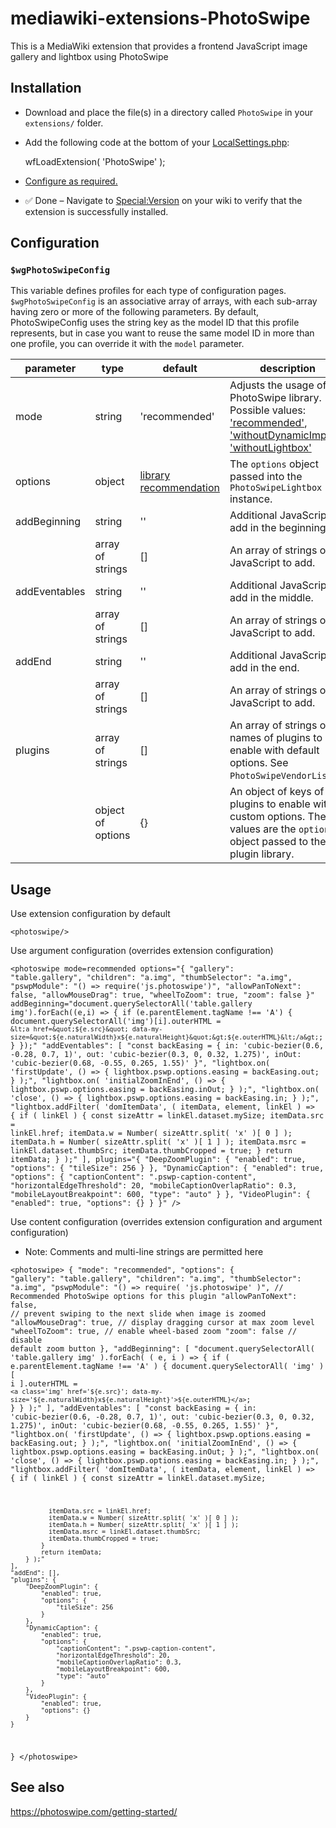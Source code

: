 # mediawiki-extensions-PhotoSwipe
This is a MediaWiki extension that provides a frontend JavaScript image gallery and lightbox using PhotoSwipe

## Installation

- Download and place the file(s) in a directory called <code>PhotoSwipe</code> in your <code>extensions/</code> folder.
- Add the following code at the bottom of your [LocalSettings.php](https://mediawiki.org/wiki/Special:MyLanguage/Manual:LocalSettings.php):

    wfLoadExtension( 'PhotoSwipe' );

- [Configure as required.](#configuration)
- ✅ Done – Navigate to [Special:Version](https://mediawiki.org/wiki/Special:Version) on your wiki to verify that the extension is successfully installed.


## Configuration

### <code>$wgPhotoSwipeConfig</code>

This variable defines profiles for each type of configuration pages. <code>$wgPhotoSwipeConfig</code></tvar> is an associative array of arrays, with each sub-array having zero or more of the following parameters.
By default, PhotoSwipeConfig uses the string key as the model ID that this profile represents, but in case you want to reuse the same model ID in more than one profile, you can override it with the <code>model</code> parameter.

| parameter     | type              | default       | description |
| ------------- | ----------------- | ------------- | ---- |
| mode          | string            | 'recommended' | Adjusts the usage of PhotoSwipe library. Possible values: ['recommended'](https://photoswipe.com/getting-started/#initialization), ['withoutDynamicImport'](https://photoswipe.com/getting-started/#without-dynamic-import), ['withoutLightbox'](https://photoswipe.com/data-sources/#without-lightbox-module) |
| options       | object            | [library recommendation](https://photoswipe.com/getting-started/#initialization) | The <code>options</code> object passed into the <code>PhotoSwipeLightbox</code> instance. |
| addBeginning  | string            | ''            | Additional JavaScript to add in the beginning. |
|               | array of strings  | []            | An array of strings of JavaScript to add. |
| addEventables | string            | ''            | Additional JavaScript to add in the middle. |
|               | array of strings  | []            | An array of strings of JavaScript to add. |
| addEnd        | string            | ''            | Additional JavaScript to add in the end. |
|               | array of strings  | []            | An array of strings of JavaScript to add. |
| plugins       | array of strings  | []            | An array of strings of names of plugins to enable with default options. See <code>PhotoSwipeVendorList</code>. |
|               | object of options | {}            | An object of keys of plugins to enable with custom options. The values are the <code>options</code> object passed to the plugin library. |

## Usage

Use extension configuration by default

<code>&lt;photoswipe/&gt;</code>

Use argument configuration (overrides extension configuration)

<code>&lt;photoswipe
  mode=recommended
  options="{
    &quot;gallery&quot;: &quot;table.gallery&quot;,
    &quot;children&quot;: &quot;a.img&quot;,
    &quot;thumbSelector&quot;: &quot;a.img&quot;,
    &quot;pswpModule&quot;: &quot;() =&gt; require(&apos;js.photoswipe&apos;)&quot;,
    &quot;allowPanToNext&quot;: false,
    &quot;allowMouseDrag&quot;: true,
    &quot;wheelToZoom&quot;: true,
    &quot;zoom&quot;: false
  }"
  addBeginning="document.querySelectorAll(&apos;table.gallery img&apos;).forEach((e,i) =&gt; {
    if (e.parentElement.tagName !== &apos;A&apos;) {
      document.querySelectorAll(&apos;img&apos;)[i].outerHTML = `&lt;a href=&quot;${e.src}&quot; data-my-size=&quot;${e.naturalWidth}x${e.naturalHeight}&quot;&gt;${e.outerHTML}&lt;/a&gt;`;
    }
  });"
  "addEventables": [
    "const backEasing = { in: &apos;cubic-bezier(0.6, -0.28, 0.7, 1)&apos;, out: &apos;cubic-bezier(0.3, 0, 0.32, 1.275)&apos;, inOut: &apos;cubic-bezier(0.68, -0.55, 0.265, 1.55)&apos; }",
    "lightbox.on( &apos;firstUpdate&apos;, () =&gt; { lightbox.pswp.options.easing = backEasing.out; } );",
    "lightbox.on( &apos;initialZoomInEnd&apos;, () =&gt; { lightbox.pswp.options.easing = backEasing.inOut; } );",
    "lightbox.on( &apos;close&apos;, () =&gt; { lightbox.pswp.options.easing = backEasing.in; } );",
    "lightbox.addFilter( &apos;domItemData&apos;, ( itemData, element, linkEl ) =&gt; { if ( linkEl ) { const sizeAttr = linkEl.dataset.mySize; itemData.src = linkEl.href; itemData.w = Number( sizeAttr.split( &apos;x&apos; )[ 0 ] ); itemData.h = Number( sizeAttr.split( &apos;x&apos; )[ 1 ] ); itemData.msrc = linkEl.dataset.thumbSrc; itemData.thumbCropped = true; } return itemData; } );"
  ],
  plugins="{
	&quot;DeepZoomPlugin&quot;: {
		&quot;enabled&quot;: true,
		&quot;options&quot;: {
			&quot;tileSize&quot;: 256
		}
	},
	&quot;DynamicCaption&quot;: {
		&quot;enabled&quot;: true,
		&quot;options&quot;: {
			&quot;captionContent&quot;: &quot;.pswp-caption-content&quot;,
			&quot;horizontalEdgeThreshold&quot;: 20,
			&quot;mobileCaptionOverlapRatio&quot;: 0.3,
			&quot;mobileLayoutBreakpoint&quot;: 600,
			&quot;type&quot;: &quot;auto&quot;
		}
	},
	&quot;VideoPlugin&quot;: {
		&quot;enabled&quot;: true,
		&quot;options&quot;: {}
	}
  }" /&gt;</code>

Use content configuration (overrides extension configuration and argument configuration)

* Note: Comments and multi-line strings are permitted here

<code>&lt;photoswipe&gt;
{
	"mode": "recommended",
	"options": {
		"gallery": "table.gallery",
		"children": "a.img",
		"thumbSelector": "a.img",
		"pswpModule": "() => require( 'js.photoswipe' )",
		// Recommended PhotoSwipe options for this plugin
		"allowPanToNext": false, // prevent swiping to the next slide when image is zoomed
		"allowMouseDrag": true, // display dragging cursor at max zoom level
		"wheelToZoom": true, // enable wheel-based zoom
		"zoom": false // disable default zoom button
	},
	"addBeginning": [
		"document.querySelectorAll( 'table.gallery img' ).forEach( ( e, i ) => {
			if ( e.parentElement.tagName !== 'A' ) {
				document.querySelectorAll( 'img' )[ i ].outerHTML = `<a class='img' href='${e.src}'; data-my-size='${e.naturalWidth}x${e.naturalHeight}'>${e.outerHTML}</a>`;
			}
		} );"
	],
	"addEventables": [
		"const backEasing = {
			in: 'cubic-bezier(0.6, -0.28, 0.7, 1)',
			out: 'cubic-bezier(0.3, 0, 0.32, 1.275)',
			inOut: 'cubic-bezier(0.68, -0.55, 0.265, 1.55)'
		}",
		"lightbox.on( 'firstUpdate', () => { lightbox.pswp.options.easing = backEasing.out; } );",
		"lightbox.on( 'initialZoomInEnd', () => { lightbox.pswp.options.easing = backEasing.inOut; } );",
		"lightbox.on( 'close', () => { lightbox.pswp.options.easing = backEasing.in; } );",
		"lightbox.addFilter( 'domItemData', ( itemData, element, linkEl ) => {
			if ( linkEl ) {
			  const sizeAttr = linkEl.dataset.mySize;

			  itemData.src = linkEl.href;
			  itemData.w = Number( sizeAttr.split( 'x' )[ 0 ] );
			  itemData.h = Number( sizeAttr.split( 'x' )[ 1 ] );
			  itemData.msrc = linkEl.dataset.thumbSrc;
			  itemData.thumbCropped = true;
			}
			return itemData;
		} );"
	],
	"addEnd": [],
	"plugins": {
		"DeepZoomPlugin": {
			"enabled": true,
			"options": {
				"tileSize": 256
			}
		},
		"DynamicCaption": {
			"enabled": true,
			"options": {
				"captionContent": ".pswp-caption-content",
				"horizontalEdgeThreshold": 20,
				"mobileCaptionOverlapRatio": 0.3,
				"mobileLayoutBreakpoint": 600,
				"type": "auto"
			}
		},
		"VideoPlugin": {
			"enabled": true,
			"options": {}
		}
	}
}
&lt;/photoswipe&gt;</code>

## See also

https://photoswipe.com/getting-started/
